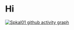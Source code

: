 # Hi
[![Spkal01 github activity graph](https://github-readme-activity-graph.vercel.app/graph?username=spkal01&theme=dracula&from=2021-01-01&to=2024-01-01)](https://github.com/ashutosh00710/github-readme-activity-graph)
